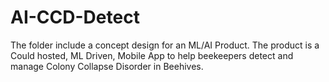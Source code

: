 # AI-CCD-Detect
The folder include a concept design for an ML/AI Product.
The product is a Could hosted, ML Driven, Mobile App to help beekeepers detect and manage Colony Collapse Disorder in Beehives.
